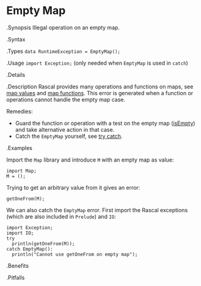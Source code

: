 # Empty Map

.Synopsis
Illegal operation on an empty map.

.Syntax

.Types 
`data RuntimeException = EmptyMap();`
       
.Usage
`import Exception;` (only needed when `EmptyMap` is used in `catch`)

.Details

.Description
Rascal provides many operations and functions on maps, see [map values]((Rascal:Values-Map))
and [map functions]((Library:Prelude-Map)).
This error is generated when a function or operations cannot handle the empty map case.

Remedies: 

*  Guard the function or operation with a test on the empty map ([isEmpty]((Library:Map-isEmpty))) and 
  take alternative action in that case.
*  Catch the `EmptyMap` yourself, see [try catch]((Rascal:Statements-TryCatch)).

.Examples

Import the `Map` library and introduce `M` with an empty map as value:
```rascal-shell,error
import Map;
M = ();
```
Trying to get an arbitrary value from it gives an error:
```rascal-shell,continue,error
getOneFrom(M);
```
We can also catch the `EmptyMap` error. First import the Rascal exceptions (which are also included in `Prelude`)
and `IO`:
```rascal-shell,continue,error
import Exception;
import IO;
try 
  println(getOneFrom(M)); 
catch EmptyMap(): 
  println("Cannot use getOneFrom on empty map");
```

.Benefits

.Pitfalls

